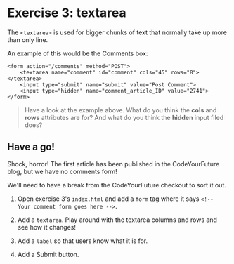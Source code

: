 # Exercise 3: textarea

The `<textarea>` is used for bigger chunks of text that normally take up more than only line.

An example of this would be the Comments box:

```
<form action="/comments" method="POST">
	<textarea name="comment" id="comment" cols="45" rows="8"></textarea>
	<input type="submit" name="submit" value="Post Comment">
	<input type="hidden" name="comment_article_ID" value="2741">
</form>
```

> Have a look at the example above. What do you think the **cols** and **rows** attributes are for?
And what do you think the **hidden** input filed does?

## Have a go!

Shock, horror! The first article has been published in the CodeYourFuture blog, but we have no comments form!

We'll need to have a break from the CodeYourFuture checkout to sort it out.

1. Open exercise 3's `index.html` and add a `form` tag where it says `<!-- Your comment form goes here -->`.

2. Add a `textarea`. Play around with the textarea columns and rows and see how it changes!

3. Add a `label` so that users know what it is for.

3. Add a Submit button.
